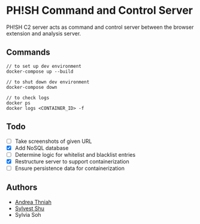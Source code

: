 # PH!SH Command and Control Server

PH!SH C2 server acts as command and control server between the browser extension and analysis server.

## Commands

```
// to set up dev environment
docker-compose up --build

// to shut down dev environment
docker-compose down

// to check logs
docker ps
docker logs <CONTAINER_ID> -f
```

## Todo

- [ ] Take screenshots of given URL
- [x] Add NoSQL database
- [ ] Determine logic for whitelist and blacklist entries
- [x] Restructure server to support containerization
- [ ] Ensure persistence data for containerization

## Authors

- [Andrea Thniah](https://github.com/andreathniah)
- [Sylvest Shu](https://github.com/sylvestshu)
- Sylvia Soh
